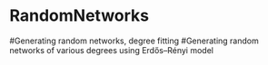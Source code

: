 # RandomNetworks
#Generating random networks, degree fitting
#Generating random networks of various degrees using Erdős–Rényi model

